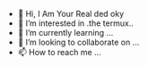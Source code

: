 - 👋 Hi, I Am Your Real ded oky
- 👀 I’m interested in .the termux..
- 🌱 I’m currently learning ...
- 💞️ I’m looking to collaborate on ...
- 📫 How to reach me ...

<!---
Shakil Kazi is a ✨ special ✨ repository because its `README.md` (this file) appears on your GitHub profile.
You can click the Preview link to take a look at your changes.
--->
